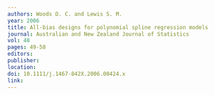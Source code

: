 ```yaml
---
authors: Woods D. C. and Lewis S. M. 
year: 2006 
title: All-bias designs for polynomial spline regression models 
journal: Australian and New Zealand Journal of Statistics 
vol: 48 
pages: 49-58 
editors: 
publisher: 
location: 
doi: 10.1111/j.1467-842X.2006.00424.x 
link: 
---
```

 
